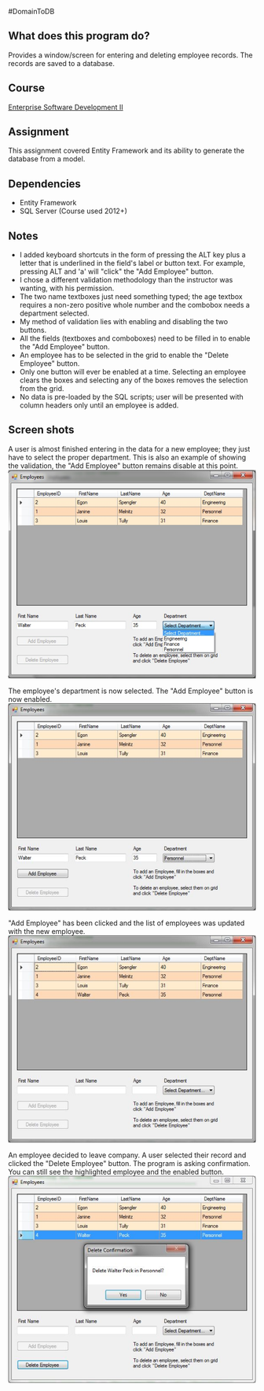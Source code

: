 #DomainToDB

## What does this program do?
Provides a window/screen for entering and deleting employee records. The records are saved to a database.

## Course
[Enterprise Software Development II](https://www.bellevuecollege.edu/classes/All/PROG/210)

## Assignment
This assignment covered Entity Framework and its ability to generate the database from a model.

## Dependencies
- Entity Framework
- SQL Server (Course used 2012+)

## Notes
- I added keyboard shortcuts in the form of pressing the ALT key plus a letter that is underlined in the field's label
  or button text. For example, pressing ALT and 'a' will "click" the "Add Employee" button.
- I chose a different validation methodology than the instructor was wanting, with his permission.
- The two name textboxes just need something typed; the age textbox requires a non-zero positive whole number and the
  combobox needs a department selected.
- My method of validation lies with enabling and disabling the two buttons.
- All the fields (textboxes and comboboxes) need to be filled in to enable the "Add Employee" button.
- An employee has to be selected in the grid to enable the "Delete Employee" button.
- Only one button will ever be enabled at a time. Selecting an employee clears the boxes and selecting any of the boxes
  removes the selection from the grid.
- No data is pre-loaded by the SQL scripts; user will be presented with column headers only until an employee is added.

## Screen shots

A user is almost finished entering in the data for a new employee; they just have to select the proper department.
This is also an example of showing the validation, the "Add Employee" button remains disable at this point.<br/>
![Adding an employee with department ready to be selected; "Add Employees" button still disabled](screenshots/partial.JPG)

The employee's department is now selected. The "Add Employee" button is now enabled.<br/>
![A new employee is ready to be added to the database using the now-enabled "Add Employees" button](screenshots/adding.JPG)

"Add Employee" has been clicked and the list of employees was updated with the new employee.<br/>
![Newly added employee now appearing in the employee list, or grid](screenshots/added.JPG)

An employee decided to leave company. A user selected their record and clicked the "Delete Employee" button. The program
is asking confirmation.  You can still see the highlighted employee and the enabled button.<br/>
![Deleting an employee requires a confirmation](screenshots/deleting.JPG)
